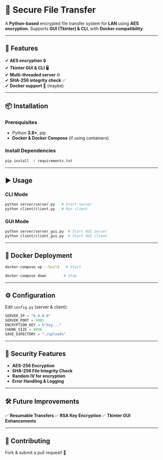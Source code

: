 # 🔄 Secure File Transfer

A **Python-based** encrypted file transfer system for **LAN** using **AES encryption**. Supports **GUI (Tkinter) & CLI**, with **Docker compatibility**.

---

## 🚀 Features
✔ **AES encryption** 🔒  
✔ **Tkinter GUI & CLI** 🖥  
✔ **Multi-threaded server** 🌐  
✔ **SHA-256 integrity check** ✅  
✔ **Docker support** 🐳 (maybe) 

---

## 📦 Installation
### **Prerequisites**
- Python **3.8+**, pip
- **Docker & Docker Compose** (if using containers)

### **Install Dependencies**
```bash
pip install -r requirements.txt
```

---

## ▶️ Usage
### **CLI Mode**
```bash
python server/server.py   # Start server
python client/client.py   # Run client
```
### **GUI Mode**
```bash
python server/server_gui.py  # Start GUI server
python client/client_gui.py  # Start GUI client
```

---

## 🐳 Docker Deployment
```bash
docker-compose up --build   # Start

docker-compose down        # Stop
```

---

## ⚙ Configuration
Edit `config.py` (server & client):
```python
SERVER_IP = "0.0.0.0"
SERVER_PORT = 5001
ENCRYPTION_KEY = b"key..."
CHUNK_SIZE = 4096
SAVE_DIRECTORY = "./uploads"
```

---

## 🔐 Security Features
- **AES-256 Encryption**
- **SHA-256 File Integrity Check**
- **Random IV for encryption**
- **Error Handling & Logging**

---

## 🛠 Future Improvements
✅ **Resumable Transfers**
✅ **RSA Key Encryption**
✅ **Tkinter GUI Enhancements**

---

## 🤝 Contributing
Fork & submit a pull request! 🚀



